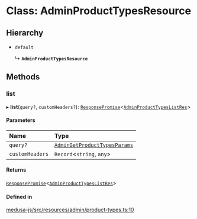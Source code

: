 # Class: AdminProductTypesResource

## Hierarchy

- `default`

  ↳ **`AdminProductTypesResource`**

## Methods

### list

▸ **list**(`query?`, `customHeaders?`): [`ResponsePromise`](../modules/internal.md#responsepromise)<[`AdminProductTypesListRes`](../modules/internal-19.md#adminproducttypeslistres)\>

#### Parameters

| Name | Type |
| :------ | :------ |
| `query?` | [`AdminGetProductTypesParams`](internal-19.AdminGetProductTypesParams.md) |
| `customHeaders` | `Record`<`string`, `any`\> |

#### Returns

[`ResponsePromise`](../modules/internal.md#responsepromise)<[`AdminProductTypesListRes`](../modules/internal-19.md#adminproducttypeslistres)\>

#### Defined in

[medusa-js/src/resources/admin/product-types.ts:10](https://github.com/medusajs/medusa/blob/29135c051/packages/medusa-js/src/resources/admin/product-types.ts#L10)
